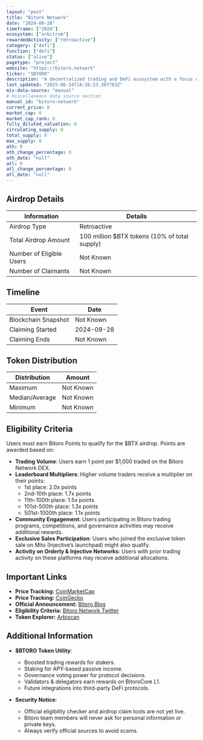 ```yaml
---
layout: "post"
title: "Bitoro Network"
date: "2024-09-28"
timeframe: ["2024"]
ecosystem: ["arbitrum"]
rewardedActivity: ["retroactive"]
category: ["defi"]
function: ["defi"]
status: ["alive"]
pagetype: "project"
website: "https://bitoro.network"
ticker: "$BTORO"
description: "A decentralized trading and DeFi ecosystem with a focus on community-driven incentives, trading rewards, and governance."
last_updated: "2025-06-14T14:26:23.307783Z"
mis-data-source: "manual"
# miscellaneous data source section
manual_id: "bitoro-network"
current_price: 0
market_cap: 0
market_cap_rank: 0
fully_diluted_valuation: 0
circulating_supply: 0
total_supply: 0
max_supply: 0
ath: 0
ath_change_percentage: 0
ath_date: "null"
atl: 0
atl_change_percentage: 0
atl_date: "null"
---
```


## Airdrop Details

| Information              | Details                                       |
| ------------------------ | --------------------------------------------- |
| Airdrop Type             | Retroactive                                   |
| Total Airdrop Amount     | 100 million $BTX tokens (10% of total supply) |
| Number of Eligible Users | Not Known                                     |
| Number of Claimants      | Not Known                                     |

## Timeline

| Event               | Date       |
| ------------------- | ---------- |
| Blockchain Snapshot | Not Known  |
| Claiming Started    | 2024-09-28 |
| Claiming Ends       | Not Known  |

## Token Distribution

| Distribution   | Amount    |
| -------------- | --------- |
| Maximum        | Not Known |
| Median/Average | Not Known |
| Minimum        | Not Known |

## Eligibility Criteria

Users must earn Bitoro Points to qualify for the $BTX airdrop. Points are awarded based on:

- **Trading Volume**: Users earn 1 point per $1,000 traded on the Bitoro Network DEX.
- **Leaderboard Multipliers**: Higher volume traders receive a multiplier on their points:
  - 1st place: 2.0x points
  - 2nd-10th place: 1.7x points
  - 11th-100th place: 1.5x points
  - 101st-500th place: 1.3x points
  - 501st-1000th place: 1.1x points
- **Community Engagement**: Users participating in Bitoro trading programs, competitions, and governance activities may receive additional rewards.
- **Exclusive Sales Participation**: Users who joined the exclusive token sale on Mito (Injective’s launchpad) might also qualify.
- **Activity on Orderly & Injective Networks**: Users with prior trading activity on these platforms may receive additional allocations.

## Important Links

- **Price Tracking:** [CoinMarketCap](https://web.archive.org/web/20250114042902/https://coinmarketcap.com/currencies/bitoro-network/)
- **Price Tracking:** [CoinGecko](https://www.coingecko.com/en/coins/bitoro-network)
- **Official Announcement:** [Bitoro Blog](https://docs.bitoro.network/resources/usdbtoro-tokenomics)
- **Eligibility Criteria:** [Bitoro Network Twitter](https://x.com/bitoro_network/status/1839311486713487683)
- **Token Explorer:** [Arbiscan](https://arbiscan.io/token/0xB6212B633C941E9Be168C4b9C2d9E785F1cD42fb)

## Additional Information

- **$BTORO Token Utility**:

  - Boosted trading rewards for stakers.
  - Staking for APY-based passive income.
  - Governance voting power for protocol decisions.
  - Validators & delegators earn rewards on BitoroCore L1.
  - Future integrations into third-party DeFi protocols.

- **Security Notice**:
  - Official eligibility checker and airdrop claim tools are not yet live.
  - Bitoro team members will never ask for personal information or private keys.
  - Always verify official sources to avoid scams.